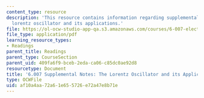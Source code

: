 ```yaml
---
content_type: resource
description: 'This resource contains information regarding supplemental notes: the
  lorentz oscillator and its applications.'
file: https://ol-ocw-studio-app-qa.s3.amazonaws.com/courses/6-007-electromagnetic-energy-from-motors-to-lasers-spring-2011/af10a4aa72a61e655726e72a47e8b71e_MIT6_007S11_lorentz.pdf
file_type: application/pdf
learning_resource_types:
- Readings
parent_title: Readings
parent_type: CourseSection
parent_uid: 409fa6f9-bceb-2eda-ca06-c85dc0ae92d8
resourcetype: Document
title: '6.007 Supplemental Notes: The Lorentz Oscillator and its Applications'
type: OCWFile
uid: af10a4aa-72a6-1e65-5726-e72a47e8b71e
---
```

